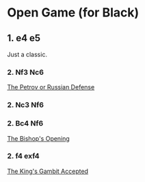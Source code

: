 # Open Game (for Black)

## 1. e4 e5

Just a classic.

### 2. Nf3 Nc6

[The Petrov or Russian Defense](petrov.html)

### 2. Nc3 Nf6

### 2. Bc4 Nf6

[The Bishop's Opening](bishops_opening.md)

### 2. f4 exf4

[The King's Gambit Accepted](kings_gambit_accepted.html)
